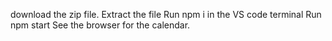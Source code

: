 download the zip file.
Extract the file
Run npm i in the VS code terminal
Run npm start
See the browser for the calendar.
